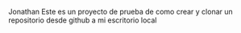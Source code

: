 Jonathan
Este es un proyecto de prueba de como crear y clonar un repositorio desde github a mi escritorio local
